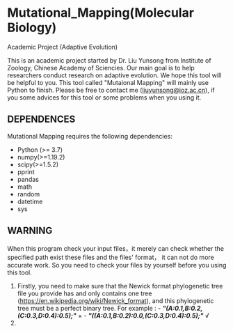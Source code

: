 # Mutational_Mapping(Molecular Biology)
Academic Project (Adaptive Evolution)

This is an academic project started by Dr. Liu Yunsong from Institute of Zoology, Chinese Academy of Sciencies. Our main goal is to help researchers conduct research on adaptive evolution. We hope this tool will be helpful to you. This tool called "Mutaional Mapping" will mainly use Python to finish. Please be free to contact me (liuyunsong@ioz.ac.cn), if you some advices for this tool or some problems when you using it.  


## DEPENDENCES
Mutational Mapping requires the following dependencies:
- Python (>= 3.7)
- numpy(>=1.19.2)
- scipy(>=1.5.2)
- pprint
- pandas
- math
- random
- datetime
- sys

## WARNING
When this program check your input files，it merely can check whether the specified path exist these files and the files' format， it can not do more accurate work. So you need to check your files by yourself before you using this tool.
1. Firstly, you need to make sure that the Newick format phylogenetic tree file you provide has and only contains one tree (https://en.wikipedia.org/wiki/Newick_format), and this phylogenetic tree must be a perfect binary tree.
For example : 
              - ***"(A:0.1,B:0.2,(C:0.3,D:0.4):0.5);"***    ×
              - ***"((A:0.1,B:0.2):0.0,(C:0.3,D:0.4):0.5);"***    √
2. 
